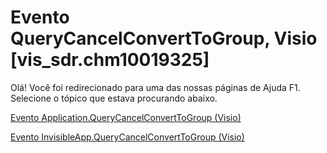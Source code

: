 
# Evento QueryCancelConvertToGroup, Visio [vis_sdr.chm10019325]

Olá! Você foi redirecionado para uma das nossas páginas de Ajuda F1. Selecione o tópico que estava procurando abaixo.

[Evento Application.QueryCancelConvertToGroup (Visio)](http://msdn.microsoft.com/library/1b47836b-def8-6019-93f5-1694fd7cb4f9%28Office.15%29.aspx)

[Evento InvisibleApp.QueryCancelConvertToGroup (Visio)](http://msdn.microsoft.com/library/0274803e-593c-93cc-3ef8-c6c9bc6f2c1e%28Office.15%29.aspx)


